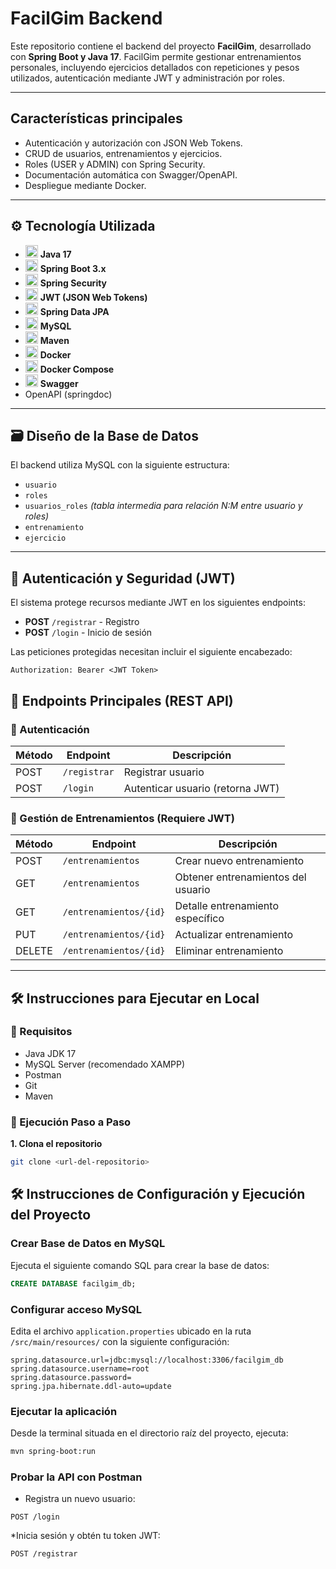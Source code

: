 # FacilGim Backend

Este repositorio contiene el backend del proyecto **FacilGim**, desarrollado con **Spring Boot y Java 17**. FacilGim permite gestionar entrenamientos personales, incluyendo ejercicios detallados con repeticiones y pesos utilizados, autenticación mediante JWT y administración por roles.

---

## Características principales

- Autenticación y autorización con JSON Web Tokens.
- CRUD de usuarios, entrenamientos y ejercicios.
- Roles (USER y ADMIN) con Spring Security.
- Documentación automática con Swagger/OpenAPI.
- Despliegue mediante Docker.

---

## ⚙️ Tecnología Utilizada

- <img src="https://cdn.jsdelivr.net/gh/devicons/devicon/icons/java/java-original.svg" width="20" height="20"> **Java 17**  
- <img src="https://cdn.jsdelivr.net/gh/devicons/devicon/icons/spring/spring-original.svg" width="20" height="20"> **Spring Boot 3.x**  
- <img src="https://cdn.jsdelivr.net/gh/devicons/devicon/icons/spring/spring-original.svg" width="20" height="20"> **Spring Security**  
- <img src="https://jwt.io/img/pic_logo.svg" width="20" height="20"> **JWT (JSON Web Tokens)**  
- <img src="https://cdn.jsdelivr.net/gh/devicons/devicon/icons/hibernate/hibernate-original.svg" width="20" height="20"> **Spring Data JPA**  
- <img src="https://cdn.jsdelivr.net/gh/devicons/devicon/icons/mysql/mysql-original.svg" width="20" height="20"> **MySQL**  
- <img src="https://cdn.jsdelivr.net/gh/devicons/devicon/icons/maven/maven-original.svg" width="20" height="20"> **Maven**
- <img src="https://www.clipartmax.com/png/middle/146-1469802_logo-logo-docker.png" width="20" height="20"> **Docker**
- <img src="https://c0.klipartz.com/pngpicture/719/226/gratis-png-implementacion-de-software-docker-yaml-integracion-continua-senor.png" width="20" height="20"> **Docker Compose**
- <img src="https://static-00.iconduck.com/assets.00/swagger-icon-512x512-halz44im.png"  width="20" height="20"> **Swagger**
- OpenAPI (springdoc)
---

## 🗃️ Diseño de la Base de Datos

El backend utiliza MySQL con la siguiente estructura:

- `usuario`
- `roles`
- `usuarios_roles` *(tabla intermedia para relación N:M entre usuario y roles)*
- `entrenamiento`
- `ejercicio`

---

## 🔐 Autenticación y Seguridad (JWT)

El sistema protege recursos mediante JWT en los siguientes endpoints:

- **POST** `/registrar` - Registro
- **POST** `/login` - Inicio de sesión

Las peticiones protegidas necesitan incluir el siguiente encabezado:

```http
Authorization: Bearer <JWT Token>
```
## 📍 Endpoints Principales (REST API)

### 🔹 Autenticación

| Método | Endpoint       | Descripción                         |
|--------|----------------|-------------------------------------|
| POST   | `/registrar` | Registrar usuario                   |
| POST   | `/login`  | Autenticar usuario (retorna JWT)    |

### 🔹 Gestión de Entrenamientos (Requiere JWT)

| Método | Endpoint                  | Descripción                             |
|--------|---------------------------|-----------------------------------------|
| POST   | `/entrenamientos`         | Crear nuevo entrenamiento               |
| GET    | `/entrenamientos`         | Obtener entrenamientos del usuario      |
| GET    | `/entrenamientos/{id}`    | Detalle entrenamiento específico        |
| PUT    | `/entrenamientos/{id}`    | Actualizar entrenamiento                |
| DELETE | `/entrenamientos/{id}`    | Eliminar entrenamiento                  |

---

## 🛠️ Instrucciones para Ejecutar en Local

### 🔸 Requisitos

- Java JDK 17
- MySQL Server (recomendado XAMPP)
- Postman
- Git
- Maven

### 🔸 Ejecución Paso a Paso

**1. Clona el repositorio**

```bash
git clone <url-del-repositorio>
```

## 🛠️ Instrucciones de Configuración y Ejecución del Proyecto

### Crear Base de Datos en MySQL

Ejecuta el siguiente comando SQL para crear la base de datos:

```sql
CREATE DATABASE facilgim_db;
```

###  Configurar acceso MySQL

Edita el archivo `application.properties` ubicado en la ruta `/src/main/resources/` con la siguiente configuración:

```properties
spring.datasource.url=jdbc:mysql://localhost:3306/facilgim_db
spring.datasource.username=root
spring.datasource.password=
spring.jpa.hibernate.ddl-auto=update
```


###  Ejecutar la aplicación

Desde la terminal situada en el directorio raíz del proyecto, ejecuta:

```bash
mvn spring-boot:run
```

### Probar la API con Postman
 * Registra un nuevo usuario:

```http
POST /login
```

 *Inicia sesión y obtén tu token JWT:
 ```http
POST /registrar
```


